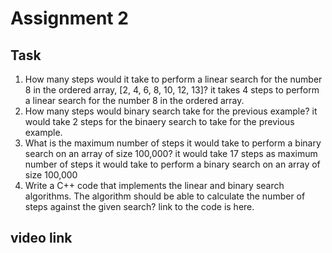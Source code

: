 # Assignment 2
## Task 
1. How many steps would it take to perform a linear search for the number 8 in the ordered array, [2, 4, 6, 8, 10, 12, 13]?
   it takes 4 steps to perform a linear search for the number 8 in the ordered array.
2. How many steps would binary search take for the previous example?
   it would take 2 steps for the binaery search to take for the previous example.
3. What is the maximum number of steps it would take to perform a binary search on an array of size 100,000?
   it would take 17 steps as maximum number of steps it would take to perform a binary search on an array of size 100,000
4. Write a C++ code that implements the linear and binary search algorithms. The algorithm should be able to calculate the number of steps against the given search?
   link to the code is here.

## video link 
